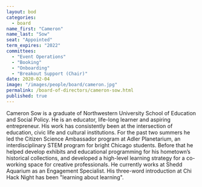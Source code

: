 ```yaml
---
layout: bod
categories: 
  - board
name_first: "Cameron"
name_last: "Sow"
seat: "Appointed"
term_expires: "2022"
committees:
  - "Event Operations"
  - "Booking"
  - "Onboarding"
  - "Breakout Support (Chair)"
date: 2020-02-04
image: "/images/people/board/cameron.jpg"
permalink: /board-of-directors/cameron-sow.html
published: true
---
```


Cameron Sow is a graduate of Northwestern University School of Education and Social Policy.  He is an educator, life-long learner and aspiring entrepreneur. His work has consistently been at the intersection of education, civic life and cultural institutions. For the past two summers he led the Citizen Science Ambassador program at Adler Planetarium, an interdisciplinary STEM program for bright Chicago students. Before that he helped develop exhibits and educational programming for his hometown’s historical collections, and developed a high-level learning strategy for a co-working space for creative professionals. He currently works at Shedd Aquarium as an Engagement Specialist. His three-word introduction at Chi Hack Night has been "learning about learning".